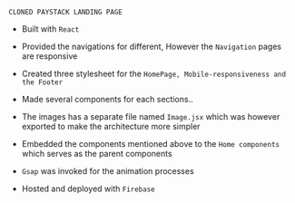  `CLONED PAYSTACK LANDING PAGE` 

- Built with `React`

- Provided the navigations for different, However the `Navigation` pages are responsive

- Created three stylesheet for the `HomePage, Mobile-responsiveness and the Footer`

- Made several components for each sections..

- The images has a separate file named `Image.jsx` which was however exported to make the architecture more simpler

- Embedded the components mentioned above to the `Home components` which serves as the parent components

- `Gsap` was invoked for the animation processes

- Hosted and deployed with `Firebase`
